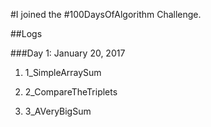 #I joined the #100DaysOfAlgorithm Challenge.

##Logs

###Day 1: January 20, 2017

1) 1_SimpleArraySum

2) 2_CompareTheTriplets

3) 3_AVeryBigSum
